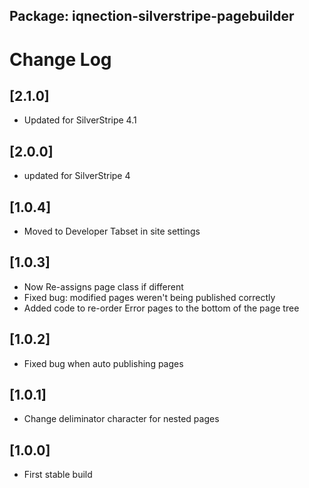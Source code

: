 ## Package: iqnection-silverstripe-pagebuilder
# Change Log


## [2.1.0]
- Updated for SilverStripe 4.1

## [2.0.0]
- updated for SilverStripe 4

## [1.0.4]
- Moved to Developer Tabset in site settings


## [1.0.3]
- Now Re-assigns page class if different
- Fixed bug: modified pages weren't being published correctly
- Added code to re-order Error pages to the bottom of the page tree


## [1.0.2]
- Fixed bug when auto publishing pages


## [1.0.1]
- Change deliminator character for nested pages


## [1.0.0]
- First stable build